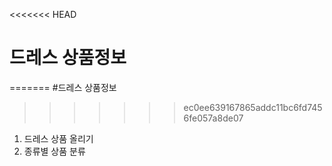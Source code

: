 <<<<<<< HEAD
# 드레스 상품정보
=======
#드레스 상품정보
>>>>>>> ec0ee639167865addc11bc6fd7456fe057a8de07

1. 드레스 상품 올리기
2. 종류별 상품 분류
